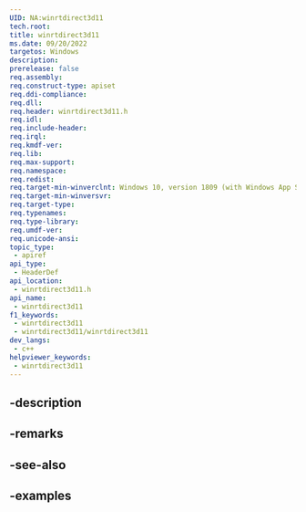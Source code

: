 ```yaml
---
UID: NA:winrtdirect3d11
tech.root: 
title: winrtdirect3d11
ms.date: 09/20/2022
targetos: Windows
description: 
prerelease: false
req.assembly: 
req.construct-type: apiset
req.ddi-compliance: 
req.dll: 
req.header: winrtdirect3d11.h
req.idl: 
req.include-header: 
req.irql: 
req.kmdf-ver: 
req.lib: 
req.max-support: 
req.namespace: 
req.redist: 
req.target-min-winverclnt: Windows 10, version 1809 (with Windows App SDK 1.0 Preview 1 or later)
req.target-min-winversvr: 
req.target-type: 
req.typenames: 
req.type-library: 
req.umdf-ver: 
req.unicode-ansi: 
topic_type:
 - apiref
api_type:
 - HeaderDef
api_location:
 - winrtdirect3d11.h
api_name:
 - winrtdirect3d11
f1_keywords:
 - winrtdirect3d11
 - winrtdirect3d11/winrtdirect3d11
dev_langs:
 - c++
helpviewer_keywords:
 - winrtdirect3d11
---
```


## -description

## -remarks

## -see-also

## -examples

